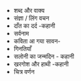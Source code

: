 - शब्द और वाक्य
- संज्ञा / लिंग वचन
- दाँत का दर्द -कहानी
- सर्वनाम
- कविता आ गया सावन-
- गिनतियाँ
- सलोनी का जन्मदिन - कहानी
- खरगोश और हाथी -कहानी
- चित्र वर्णन